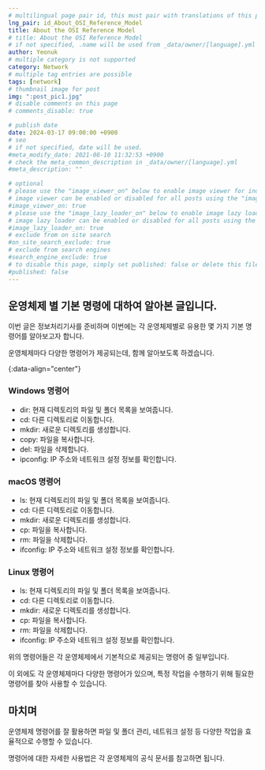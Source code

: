 ```yaml
---
# multilingual page pair id, this must pair with translations of this page. (This name must be unique)
lng_pair: id_About_OSI_Reference_Model
title: About the OSI Reference Model
# title: About the OSI Reference Model
# if not specified, .name will be used from _data/owner/[language].yml
author: Yeonuk
# multiple category is not supported
category: Network
# multiple tag entries are possible
tags: [network]
# thumbnail image for post
img: ":post_pic1.jpg"
# disable comments on this page
# comments_disable: true

# publish date
date: 2024-03-17 09:00:00 +0900
# seo
# if not specified, date will be used.
#meta_modify_date: 2021-08-10 11:32:53 +0900
# check the meta_common_description in _data/owner/[language].yml
#meta_description: ""

# optional
# please use the "image_viewer_on" below to enable image viewer for individual pages or posts (_posts/ or [language]/_posts folders).
# image viewer can be enabled or disabled for all posts using the "image_viewer_posts: true" setting in _data/conf/main.yml.
#image_viewer_on: true
# please use the "image_lazy_loader_on" below to enable image lazy loader for individual pages or posts (_posts/ or [language]/_posts folders).
# image lazy loader can be enabled or disabled for all posts using the "image_lazy_loader_posts: true" setting in _data/conf/main.yml.
#image_lazy_loader_on: true
# exclude from on site search
#on_site_search_exclude: true
# exclude from search engines
#search_engine_exclude: true
# to disable this page, simply set published: false or delete this file
#published: false
---
```


<!-- outline-start -->

## 운영체제 별 기본 명령에 대하여 알아본 글입니다.

이번 글은 정보처리기사를 준비하며 이번에는 각 운영체제별로 유용한 몇 가지 기본 명령어를 알아보고자 합니다.

운영체제마다 다양한 명령어가 제공되는데, 함께 알아보도록 하겠습니다.

{:data-align="center"}

<!-- outline-end -->

### Windows 명령어

- dir: 현재 디렉토리의 파일 및 폴더 목록을 보여줍니다.
- cd: 다른 디렉토리로 이동합니다.
- mkdir: 새로운 디렉토리를 생성합니다.
- copy: 파일을 복사합니다.
- del: 파일을 삭제합니다.
- ipconfig: IP 주소와 네트워크 설정 정보를 확인합니다.

### macOS 명령어

- ls: 현재 디렉토리의 파일 및 폴더 목록을 보여줍니다.
- cd: 다른 디렉토리로 이동합니다.
- mkdir: 새로운 디렉토리를 생성합니다.
- cp: 파일을 복사합니다.
- rm: 파일을 삭제합니다.
- ifconfig: IP 주소와 네트워크 설정 정보를 확인합니다.

### Linux 명령어

- ls: 현재 디렉토리의 파일 및 폴더 목록을 보여줍니다.
- cd: 다른 디렉토리로 이동합니다.
- mkdir: 새로운 디렉토리를 생성합니다.
- cp: 파일을 복사합니다.
- rm: 파일을 삭제합니다.
- ifconfig: IP 주소와 네트워크 설정 정보를 확인합니다.

위의 명령어들은 각 운영체제에서 기본적으로 제공되는 명령어 중 일부입니다.

이 외에도 각 운영체제마다 다양한 명령어가 있으며, 특정 작업을 수행하기 위해 필요한 명령어를 찾아 사용할 수 있습니다.

## 마치며

운영체제 명령어를 잘 활용하면 파일 및 폴더 관리, 네트워크 설정 등 다양한 작업을 효율적으로 수행할 수 있습니다.

명령어에 대한 자세한 사용법은 각 운영체제의 공식 문서를 참고하면 됩니다.
